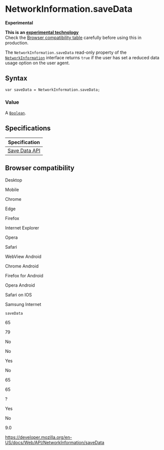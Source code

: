 NetworkInformation.saveData
===========================

**Experimental**

**This is an [experimental technology](https://developer.mozilla.org/en-US/docs/MDN/Guidelines/Conventions_definitions#experimental)**  
Check the [Browser compatibility table](#browser_compatibility) carefully before using this in production.

The `NetworkInformation.saveData` read-only property of the [`NetworkInformation`](../networkinformation) interface returns `true` if the user has set a reduced data usage option on the user agent.

Syntax
------

    var saveData = NetworkInformation.saveData;

### Value

A [`Boolean`](https://developer.mozilla.org/en-US/docs/Web/JavaScript/Reference/Global_Objects/Boolean).

Specifications
--------------

<table><thead><tr class="header"><th>Specification</th></tr></thead><tbody><tr class="odd"><td><a href="https://wicg.github.io/savedata/#dfn-savedata">Save Data API</a></td></tr></tbody></table>

Browser compatibility
---------------------

Desktop

Mobile

Chrome

Edge

Firefox

Internet Explorer

Opera

Safari

WebView Android

Chrome Android

Firefox for Android

Opera Android

Safari on IOS

Samsung Internet

`saveData`

65

79

No

No

Yes

No

65

65

?

Yes

No

9.0

<a href="https://developer.mozilla.org/en-US/docs/Web/API/NetworkInformation/saveData" class="_attribution-link">https://developer.mozilla.org/en-US/docs/Web/API/NetworkInformation/saveData</a>
